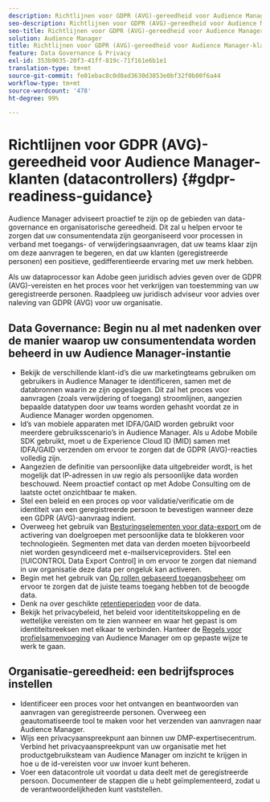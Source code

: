 ```yaml
---
description: Richtlijnen voor GDPR (AVG)-gereedheid voor Audience Manager-klanten
seo-description: Richtlijnen voor GDPR (AVG)-gereedheid voor Audience Manager-klanten
seo-title: Richtlijnen voor GDPR (AVG)-gereedheid voor Audience Manager-klanten
solution: Audience Manager
title: Richtlijnen voor GDPR (AVG)-gereedheid voor Audience Manager-klanten
feature: Data Governance & Privacy
exl-id: 353b9035-20f3-41ff-819c-71f161e6b1e1
translation-type: tm+mt
source-git-commit: fe01ebac8c0d0ad3630d3853e0bf32f0b00f6a44
workflow-type: tm+mt
source-wordcount: '478'
ht-degree: 99%

---
```


# Richtlijnen voor GDPR (AVG)-gereedheid voor Audience Manager-klanten (datacontrollers) {#gdpr-readiness-guidance}

Audience Manager adviseert proactief te zijn op de gebieden van data-governance en organisatorische gereedheid. Dit zal u helpen ervoor te zorgen dat uw consumentendata zijn georganiseerd voor processen in verband met toegangs- of verwijderingsaanvragen, dat uw teams klaar zijn om deze aanvragen te begeren, en dat uw klanten (geregistreerde personen) een positieve, gedifferentieerde ervaring met uw merk hebben.

Als uw dataprocessor kan Adobe geen juridisch advies geven over de GDPR (AVG)-vereisten en het proces voor het verkrijgen van toestemming van uw geregistreerde personen. Raadpleeg uw juridisch adviseur voor advies over naleving van GDPR (AVG) voor uw organisatie.

## Data Governance: Begin nu al met nadenken over de manier waarop uw consumentendata worden beheerd in uw Audience Manager-instantie

* Bekijk de verschillende klant-id’s die uw marketingteams gebruiken om gebruikers in Audience Manager te identificeren, samen met de databronnen waarin ze zijn opgeslagen. Dit zal het proces voor aanvragen (zoals verwijdering of toegang) stroomlijnen, aangezien bepaalde datatypen door uw teams worden gehasht voordat ze in Audience Manager worden opgenomen.
* Id’s van mobiele apparaten met IDFA/GAID worden gebruikt voor meerdere gebruiksscenario’s in Audience Manager. Als u Adobe Mobile SDK gebruikt, moet u de Experience Cloud ID (MID) samen met IDFA/GAID verzenden om ervoor te zorgen dat de GDPR (AVG)-reacties volledig zijn.
* Aangezien de definitie van persoonlijke data uitgebreider wordt, is het mogelijk dat IP-adressen in uw regio als persoonlijke data worden beschouwd. Neem proactief contact op met Adobe Consulting om de laatste octet onzichtbaar te maken.
* Stel een beleid en een proces op voor validatie/verificatie om de identiteit van een geregistreerde persoon te bevestigen wanneer deze een GDPR (AVG)-aanvraag indient.
* Overweeg het gebruik van [Besturingselementen voor data-export ](../../features/data-export-controls.md) om de activering van doelgroepen met persoonlijke data te blokkeren voor technologieën. Segmenten met data van derden moeten bijvoorbeeld niet worden gesyndiceerd met e-mailserviceproviders. Stel een [!UICONTROL Data Export Control] in om ervoor te zorgen dat niemand in uw organisatie deze data per ongeluk kan activeren.
* Begin met het gebruik van [Op rollen gebaseerd toegangsbeheer](../../features/administration/administration-overview.md) om ervoor te zorgen dat de juiste teams toegang hebben tot de beoogde data.
* Denk na over geschikte [retentieperioden](../../faq/faq-privacy.md#data-retention-faq) voor de data.
* Bekijk het privacybeleid, het beleid voor identiteitskoppeling en de wettelijke vereisten om te zien wanneer en waar het gepast is om identiteitsreeksen met elkaar te verbinden. Hanteer de [Regels voor profielsamenvoeging](../../features/profile-merge-rules/merge-rules-overview.md) van Audience Manager om op gepaste wijze te werk te gaan.

## Organisatie-gereedheid: een bedrijfsproces instellen

* Identificeer een proces voor het ontvangen en beantwoorden van aanvragen van geregistreerde personen. Overweeg een geautomatiseerde tool te maken voor het verzenden van aanvragen naar Audience Manager.
* Wijs een privacyaanspreekpunt aan binnen uw DMP-expertisecentrum. Verbind het privacyaanspreekpunt van uw organisatie met het productgebruiksteam van Audience Manager om inzicht te krijgen in hoe u de id-vereisten voor uw invoer kunt beheren.
* Voer een datacontrole uit voordat u data deelt met de geregistreerde persoon. Documenteer de stappen die u hebt geïmplementeerd, zodat u de verantwoordelijkheden kunt vaststellen.
